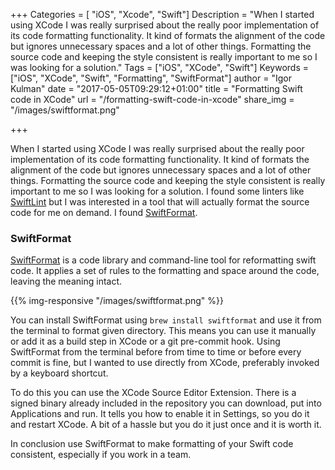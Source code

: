 +++
Categories = [ "iOS", "Xcode", "Swift"]
Description = "When I started using XCode I was really surprised about the really poor implementation of its code formatting functionality. It kind of formats the alignment of the code but ignores unnecessary spaces and a lot of other things. Formatting the source code and keeping the style consistent is really important to me so I was looking for a solution."
Tags = ["iOS", "XCode", "Swift"]
Keywords =["iOS", "XCode", "Swift", "Formatting", "SwiftFormat"]
author = "Igor Kulman"
date = "2017-05-05T09:29:12+01:00"
title = "Formatting Swift code in XCode"
url = "/formatting-swift-code-in-xcode"
share_img = "/images/swiftformat.png"

+++

When I started using XCode I was really surprised about the really poor implementation of its code formatting functionality. It kind of formats the alignment of the code but ignores unnecessary spaces and a lot of other things. Formatting the source code and keeping the style consistent is really important to me so I was looking for a solution. I found some linters like [SwiftLint](https://github.com/realm/SwiftLint) but I was interested in a tool that will actually format the source code for me on demand. I found [SwiftFormat](https://github.com/nicklockwood/SwiftFormat).

### SwiftFormat

[SwiftFormat](https://github.com/nicklockwood/SwiftFormat) is a code library and command-line tool for reformatting swift code. It applies a set of rules to the formatting and space around the code, leaving the meaning intact. 

{{% img-responsive "/images/swiftformat.png" %}}

<!--more-->

You can install SwiftFormat using `brew install swiftformat` and use it from the terminal to format given directory. This means you can use it manually or add it as a build step in XCode or a git pre-commit hook. Using SwiftFormat from the terminal before from time to time or before every commit is fine, but I wanted to use  directly from XCode, preferably invoked by a keyboard shortcut. 

To do this you can use the XCode Source Editor Extension. There is a signed binary already included in the repository you can download, put into Applications and run. It tells you how to enable it in Settings, so you do it and restart XCode. A bit of a hassle but you do it just once and it is worth it.

In conclusion use SwiftFormat to make formatting of your Swift code consistent, especially if you work in a team.